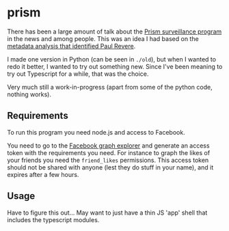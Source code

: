 # prism

There has been a large amount of talk about the [Prism surveillance program][prism] in the news and
among people. This was an idea I had based on the [metadata analysis that identified Paul Revere][slate].

I made one version in Python (can be seen in `./old`), but when I wanted to redo it better, I wanted
to try out something new. Since I've been meaning to try out Typescript for a while, that was the
choice.

Very much still a work-in-progress (apart from some of the python code, nothing works).

## Requirements

To run this program you need node.js and access to Facebook.

You need to go to the [Facebook graph explorer][graph-explorer] and generate an access token with
the requirements you need. For instance to graph the likes of your friends you need the `friend_likes`
permissions. This access token should not be shared with anyone (lest they do stuff in your name),
and it expires after a few hours.

## Usage

Have to figure this out... May want to just have a thin JS 'app' shell that includes the typescript
modules.




[prism]: http://en.wikipedia.org/wiki/PRISM_(surveillance_program)
[slate]: http://www.slate.com/articles/health_and_science/science/2013/06/prism_metadata_analysis_paul_revere_identified_by_his_connections_to_other.html

[graph-explorer]: https://developers.facebook.com/tools/explorer

[process]: http://nodejs.org/api/process.html#process_process_argv
[commander]: https://github.com/visionmedia/commander.js
[typescript-require]: https://github.com/eknkc/typescript-require
[typescript-node-definitions]: https://github.com/soywiz/typescript-node-definitions

